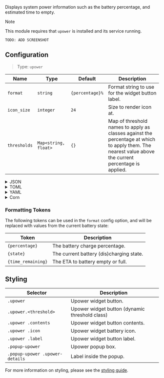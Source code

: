 Displays system power information such as the battery percentage, and estimated time to empty.

> [!NOTE]
> This module requires that `upower` is installed and its service running.

`TODO: ADD SCREENSHOT`

[//]: # (![Screenshot]&#40;https://user-images.githubusercontent.com/5057870/184540521-2278bdec-9742-46f0-9ac2-58a7b6f6ea1d.png&#41;)


## Configuration

> Type: `upower`

| Name         | Type                 | Default         | Description                                                                                                                                          |
|--------------|----------------------|-----------------|------------------------------------------------------------------------------------------------------------------------------------------------------|
| `format`     | `string`             | `{percentage}%` | Format string to use for the widget button label.                                                                                                    |
| `icon_size`  | `integer`            | `24`            | Size to render icon at.                                                                                                                              |
| `thresholds` | `Map<string, float>` | `{}`            | Map of threshold names to apply as classes against the percentage at which to apply them. The nearest value above the current percentage is applied. |

<details>
<summary>JSON</summary>

```json
{
  "end": [
    {
      "type": "upower",
      "format": "{percentage}%",
      "thresholds": {
        "warning": 20,
        "critical": 5
      }
    }
  ]
}

```

</details>

<details>
<summary>TOML</summary>

```toml
[[end]]
type = "upower"
format = "{percentage}%"

[[end.thresholds]]
warning = 20
critical = 5
```

</details>

<details>
<summary>YAML</summary>

```yaml
end:
  - type: "upower"
    format: "{percentage}%"
    thresholds:
      warning: 20
      critical: 5
```

</details>

<details>
<summary>Corn</summary>

```corn
{
  end = [
    {
      type = "upower"
      format = "{percentage}%"
      thresholds.warning = 20
      thresholds.critical = 5
    }
  ]
}
```

</details>

### Formatting Tokens

The following tokens can be used in the `format` config option,
and will be replaced with values from the current battery state:

| Token               | Description                              |
|---------------------|------------------------------------------|
| `{percentage}`      | The battery charge percentage.           |
| `{state}`           | The current battery (dis)charging state. |
| `{time_remaining}`  | The ETA to battery empty or full.        |

## Styling

| Selector                        | Description                                    |
|---------------------------------|------------------------------------------------|
| `.upower`                       | Upower widget button.                          |
| `.upower.<threshold>`           | Upower widget button (dynamic threshold class) |
| `.upower .contents`             | Upower widget button contents.                 |
| `.upower .icon`                 | Upower widget battery icon.                    |
| `.upower .label`                | Upower widget button label.                    |
| `.popup-upower`                 | Upower popup box.                              |
| `.popup-upower .upower-details` | Label inside the popup.                        |

For more information on styling, please see the [styling guide](styling-guide).
